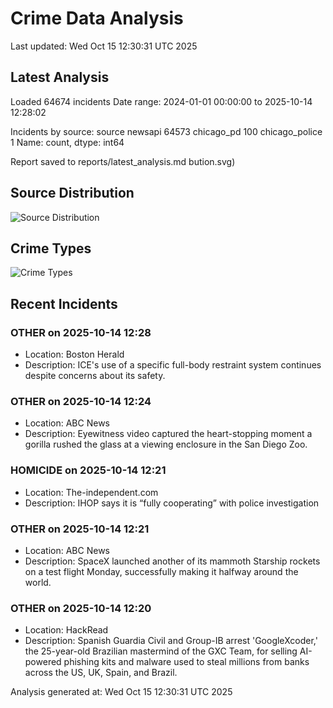 # Crime Data Analysis
Last updated: Wed Oct 15 12:30:31 UTC 2025

## Latest Analysis

Loaded 64674 incidents
Date range: 2024-01-01 00:00:00 to 2025-10-14 12:28:02

Incidents by source:
source
newsapi           64573
chicago_pd          100
chicago_police        1
Name: count, dtype: int64

Report saved to reports/latest_analysis.md
bution.svg)

## Source Distribution
![Source Distribution](images/source_distribution.svg)

## Crime Types
![Crime Types](images/crime_types.svg)

## Recent Incidents

### OTHER on 2025-10-14 12:28
- Location: Boston Herald
- Description: ICE's use of a specific full-body restraint system continues despite concerns about its safety.


### OTHER on 2025-10-14 12:24
- Location: ABC News
- Description: Eyewitness video captured the heart-stopping moment a gorilla rushed the glass at a viewing enclosure in the San Diego Zoo.


### HOMICIDE on 2025-10-14 12:21
- Location: The-independent.com
- Description: IHOP says it is “fully cooperating” with police investigation


### OTHER on 2025-10-14 12:21
- Location: ABC News
- Description: SpaceX launched another of its mammoth Starship rockets on a test flight Monday, successfully making it halfway around the world.


### OTHER on 2025-10-14 12:20
- Location: HackRead
- Description: Spanish Guardia Civil and Group-IB arrest 'GoogleXcoder,' the 25-year-old Brazilian mastermind of the GXC Team, for selling AI-powered phishing kits and malware used to steal millions from banks across the US, UK, Spain, and Brazil.

Analysis generated at: Wed Oct 15 12:30:31 UTC 2025
